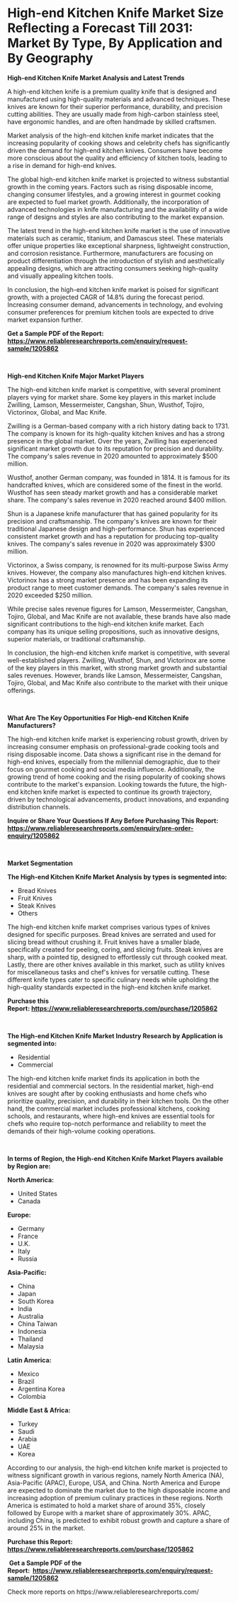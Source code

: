 <p><h1>High-end Kitchen Knife Market Size Reflecting a Forecast Till 2031: Market By Type, By Application and By Geography</h1></p><p><strong>High-end Kitchen Knife Market Analysis and Latest Trends</strong></p>
<p><p>A high-end kitchen knife is a premium quality knife that is designed and manufactured using high-quality materials and advanced techniques. These knives are known for their superior performance, durability, and precision cutting abilities. They are usually made from high-carbon stainless steel, have ergonomic handles, and are often handmade by skilled craftsmen.</p><p>Market analysis of the high-end kitchen knife market indicates that the increasing popularity of cooking shows and celebrity chefs has significantly driven the demand for high-end kitchen knives. Consumers have become more conscious about the quality and efficiency of kitchen tools, leading to a rise in demand for high-end knives.</p><p>The global high-end kitchen knife market is projected to witness substantial growth in the coming years. Factors such as rising disposable income, changing consumer lifestyles, and a growing interest in gourmet cooking are expected to fuel market growth. Additionally, the incorporation of advanced technologies in knife manufacturing and the availability of a wide range of designs and styles are also contributing to the market expansion.</p><p>The latest trend in the high-end kitchen knife market is the use of innovative materials such as ceramic, titanium, and Damascus steel. These materials offer unique properties like exceptional sharpness, lightweight construction, and corrosion resistance. Furthermore, manufacturers are focusing on product differentiation through the introduction of stylish and aesthetically appealing designs, which are attracting consumers seeking high-quality and visually appealing kitchen tools.</p><p>In conclusion, the high-end kitchen knife market is poised for significant growth, with a projected CAGR of 14.8% during the forecast period. Increasing consumer demand, advancements in technology, and evolving consumer preferences for premium kitchen tools are expected to drive market expansion further.</p></p>
<p><strong>Get a Sample PDF of the Report:&nbsp; <a href="https://www.reliableresearchreports.com/enquiry/request-sample/1205862">https://www.reliableresearchreports.com/enquiry/request-sample/1205862</a></strong></p>
<p>&nbsp;</p>
<p><strong>High-end Kitchen Knife Major Market Players</strong></p>
<p><p>The high-end kitchen knife market is competitive, with several prominent players vying for market share. Some key players in this market include Zwilling, Lamson, Messermeister, Cangshan, Shun, Wusthof, Tojiro, Victorinox, Global, and Mac Knife.</p><p>Zwilling is a German-based company with a rich history dating back to 1731. The company is known for its high-quality kitchen knives and has a strong presence in the global market. Over the years, Zwilling has experienced significant market growth due to its reputation for precision and durability. The company's sales revenue in 2020 amounted to approximately $500 million.</p><p>Wusthof, another German company, was founded in 1814. It is famous for its handcrafted knives, which are considered some of the finest in the world. Wusthof has seen steady market growth and has a considerable market share. The company's sales revenue in 2020 reached around $400 million.</p><p>Shun is a Japanese knife manufacturer that has gained popularity for its precision and craftsmanship. The company's knives are known for their traditional Japanese design and high-performance. Shun has experienced consistent market growth and has a reputation for producing top-quality knives. The company's sales revenue in 2020 was approximately $300 million.</p><p>Victorinox, a Swiss company, is renowned for its multi-purpose Swiss Army knives. However, the company also manufactures high-end kitchen knives. Victorinox has a strong market presence and has been expanding its product range to meet customer demands. The company's sales revenue in 2020 exceeded $250 million.</p><p>While precise sales revenue figures for Lamson, Messermeister, Cangshan, Tojiro, Global, and Mac Knife are not available, these brands have also made significant contributions to the high-end kitchen knife market. Each company has its unique selling propositions, such as innovative designs, superior materials, or traditional craftsmanship.</p><p>In conclusion, the high-end kitchen knife market is competitive, with several well-established players. Zwilling, Wusthof, Shun, and Victorinox are some of the key players in this market, with strong market growth and substantial sales revenues. However, brands like Lamson, Messermeister, Cangshan, Tojiro, Global, and Mac Knife also contribute to the market with their unique offerings.</p></p>
<p>&nbsp;</p>
<p><strong>What Are The Key Opportunities For High-end Kitchen Knife Manufacturers?</strong></p>
<p><p>The high-end kitchen knife market is experiencing robust growth, driven by increasing consumer emphasis on professional-grade cooking tools and rising disposable income. Data shows a significant rise in the demand for high-end knives, especially from the millennial demographic, due to their focus on gourmet cooking and social media influence. Additionally, the growing trend of home cooking and the rising popularity of cooking shows contribute to the market's expansion. Looking towards the future, the high-end kitchen knife market is expected to continue its growth trajectory, driven by technological advancements, product innovations, and expanding distribution channels.</p></p>
<p><strong>Inquire or Share Your Questions If Any Before Purchasing This Report: <a href="https://www.reliableresearchreports.com/enquiry/pre-order-enquiry/1205862">https://www.reliableresearchreports.com/enquiry/pre-order-enquiry/1205862</a></strong></p>
<p>&nbsp;</p>
<p><strong>Market Segmentation</strong></p>
<p><strong>The High-end Kitchen Knife Market Analysis by types is segmented into:</strong></p>
<p><ul><li>Bread Knives</li><li>Fruit Knives</li><li>Steak Knives</li><li>Others</li></ul></p>
<p><p>The high-end kitchen knife market comprises various types of knives designed for specific purposes. Bread knives are serrated and used for slicing bread without crushing it. Fruit knives have a smaller blade, specifically created for peeling, coring, and slicing fruits. Steak knives are sharp, with a pointed tip, designed to effortlessly cut through cooked meat. Lastly, there are other knives available in this market, such as utility knives for miscellaneous tasks and chef's knives for versatile cutting. These different knife types cater to specific culinary needs while upholding the high-quality standards expected in the high-end kitchen knife market.</p></p>
<p><strong>Purchase this Report:&nbsp;<a href="https://www.reliableresearchreports.com/purchase/1205862">https://www.reliableresearchreports.com/purchase/1205862</a></strong></p>
<p>&nbsp;</p>
<p><strong>The High-end Kitchen Knife Market Industry Research by Application is segmented into:</strong></p>
<p><ul><li>Residential</li><li>Commercial</li></ul></p>
<p><p>The high-end kitchen knife market finds its application in both the residential and commercial sectors. In the residential market, high-end knives are sought after by cooking enthusiasts and home chefs who prioritize quality, precision, and durability in their kitchen tools. On the other hand, the commercial market includes professional kitchens, cooking schools, and restaurants, where high-end knives are essential tools for chefs who require top-notch performance and reliability to meet the demands of their high-volume cooking operations.</p></p>
<p>&nbsp;</p>
<p><strong>In terms of Region, the High-end Kitchen Knife Market Players available by Region are:</strong></p>
<p>
    <p> <strong> North America: </strong>
        <ul>
            <li>United States</li>
            <li>Canada</li>
        </ul>
        </p> 
    <p> <strong> Europe: </strong>
        <ul>
            <li>Germany</li>
            <li>France</li>
            <li>U.K.</li>
            <li>Italy</li>
            <li>Russia</li>
        </ul>
        </p> 
    <p> <strong> Asia-Pacific: </strong>
        <ul>
            <li>China</li>
            <li>Japan</li>
            <li>South Korea</li>
            <li>India</li>
            <li>Australia</li>
            <li>China Taiwan</li>
            <li>Indonesia</li>
            <li>Thailand</li>
            <li>Malaysia</li>
        </ul>
        </p> 
    <p> <strong> Latin America: </strong>
        <ul>
            <li>Mexico</li>
            <li>Brazil</li>
            <li>Argentina Korea</li>
            <li>Colombia</li>
        </ul>
        </p> 
    <p> <strong> Middle East & Africa: </strong>
        <ul>
            <li>Turkey</li>
            <li>Saudi</li>
            <li>Arabia</li>
            <li>UAE</li>
            <li>Korea</li>
        </ul>
    </p>
    </p>
<p><p>According to our analysis, the high-end kitchen knife market is projected to witness significant growth in various regions, namely North America (NA), Asia-Pacific (APAC), Europe, USA, and China. North America and Europe are expected to dominate the market due to the high disposable income and increasing adoption of premium culinary practices in these regions. North America is estimated to hold a market share of around 35%, closely followed by Europe with a market share of approximately 30%. APAC, including China, is predicted to exhibit robust growth and capture a share of around 25% in the market.</p></p>
<p><strong>Purchase this Report: <a href="https://www.reliableresearchreports.com/purchase/1205862">https://www.reliableresearchreports.com/purchase/1205862</a></strong></p>
<p>&nbsp;<strong>Get a Sample PDF of the Report:&nbsp;&nbsp;<a href="https://www.reliableresearchreports.com/enquiry/request-sample/1205862">https://www.reliableresearchreports.com/enquiry/request-sample/1205862</a></strong></p>
<p><strong></strong></p>
<p>Check more reports on https://www.reliableresearchreports.com/</p>